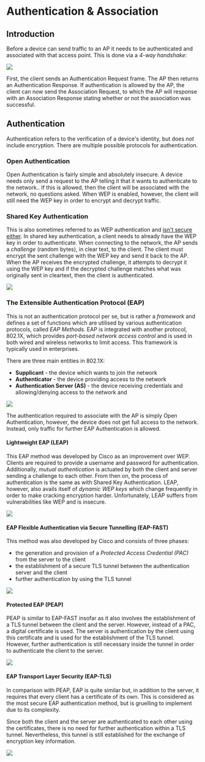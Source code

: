 # Authentication & Association

## Introduction

Before a device can send traffic to an AP it needs to be authenticated and associated with that access point. This is done via a _4-way handshake_:

![](<../../../Networking/Protocols/WLAN (IEEE 802.11)/Management Frames/Resources/Images/WiFi\_authentication\_association.svg>)

First, the client sends an Authentication Request frame. The AP then returns an Authentication Response. If authentication is allowed by the AP, the client can now send the Association Request, to which the AP will response with an Association Response stating whether or not the association was successful.

## Authentication

Authentication refers to the verification of a device's identity, but does _not_ include encryption. There are multiple possible protocols for authentication.

### Open Authentication

Open Authentication is fairly simple and absolutely insecure. A device needs only send a request to the AP telling it that it wants to authenticate to the network.. If this is allowed, then the client will be associated with the network, no questions asked. When WEP is enabled, however, the client will still need the WEP key in order to encrypt and decrypt traffic.

### Shared Key Authentication

This is also sometimes referred to as WEP authentication and [isn't secure either](../../../hardware-hacking/wlan-attacks/hacking-wep-networks.md). In shared key authentication, a client needs to already have the WEP key in order to authenticate. When connecting to the network, the AP sends a _challenge_ (random bytes), in clear text, to the client. The client must encrypt the sent challenge with the WEP key and send it back to the AP. When the AP receives the encrypted challenge, it attempts to decrypt it using the WEP key and if the decrypted challenge matches what was originally sent in cleartext, then the client is authenticated.

![](<../../../Networking/Protocols/WLAN (IEEE 802.11)/Resources/Images/Shared\_Key\_Auth.svg>)

### The Extensible Authentication Protocol (EAP)

This is not an authentication protocol per se, but is rather a _framework_ and defines a set of functions which are utilised by various authentication protocols, called _EAP Methods_. EAP is integrated with another protocol, 802.1X, which provides _port-based network access control_ and is used in both wired and wireless networks to limit access. This framework is typically used in enterprises.

There are three main entities in 802.1X:

* **Supplicant** - the device which wants to join the network
* **Authenticator** - the device providing access to the network
* **Authentication Server (AS)** - the device receiving credentials and allowing/denying access to the network and

![](<../../../Networking/Protocols/WLAN (IEEE 802.11)/Resources/Images/8021X\_entities.svg>)

The authentication required to associate with the AP is simply Open Authentication, however, the device does not get full access to the network. Instead, only traffic for further EAP Authentication is allowed.

#### Lightweight EAP (LEAP)

This EAP method was developed by Cisco as an improvement over WEP. Clients are required to provide a username and password for authentication. Additionally, _mutual authentication_ is actuated by both the client and server sending a challenge to each other. From then on, the process of authentication is the same as with Shared Key Authentication. LEAP, however, also avails itself of _dynamic WEP keys_ which change frequently in order to make cracking encryption harder. Unfortunately, LEAP suffers from vulnerabilities like WEP and is insecure.

![](<../../../Networking/Protocols/WLAN (IEEE 802.11)/Resources/Images/LEAP.svg>)

#### EAP Flexible Authentication via Secure Tunnelling (EAP-FAST)

This method was also developed by Cisco and consists of three phases:

* the generation and provision of a _Protected Access Credential (PAC)_ from the server to the client
* the establishment of a secure TLS tunnel between the authentication server and the client
* further authentication by using the TLS tunnel

![](<../../../Networking/Protocols/WLAN (IEEE 802.11)/Resources/Images/EAP\_FAST.svg>)

#### Protected EAP (PEAP)

PEAP is similar to EAP-FAST insofar as it also involves the establishment of a TLS tunnel between the client and the server. However, instead of a PAC, a digital certificate is used. The server is authentication by the client using this certificate and is used for the establishment of the TLS tunnel. However, further authentication is still necessary inside the tunnel in order to authenticate the client to the server.

![](<../../../Networking/Protocols/WLAN (IEEE 802.11)/Resources/Images/PEAP.svg>)

#### EAP Transport Layer Security (EAP-TLS)

In comparison with PEAP, EAP is quite similar but, in addition to the server, it requires that every client has a certificate of its own. This is considered as the most secure EAP authentication method, but is gruelling to implement due to its complexity.

Since both the client and the server are authenticated to each other using the certificates, there is no need for further authentication within a TLS tunnel. Nevertheless, this tunnel is still established for the exchange of encryption key information.

![](<../../../Networking/Protocols/WLAN (IEEE 802.11)/Resources/Images/EAP\_TLS.svg>)
